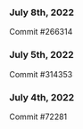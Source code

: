 ### July 8th, 2022

Commit #266314

### July 5th, 2022

Commit #314353


### July 4th, 2022

Commit #72281
